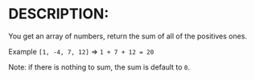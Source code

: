 # DESCRIPTION:

You get an array of numbers, return the sum of all of the positives ones.

Example `[1, -4, 7, 12]` => `1 + 7 + 12 = 20`

Note: if there is nothing to sum, the sum is default to `0`.
